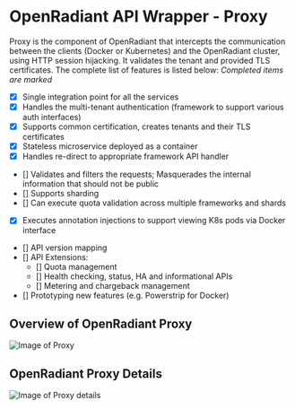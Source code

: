 # OpenRadiant API Wrapper - Proxy
Proxy is the component of OpenRadiant that intercepts the communication between
the clients (Docker or Kubernetes) and the OpenRadiant cluster, using HTTP session
hijacking. It validates the tenant and provided TLS certificates. The complete
list of features is listed below:
*Completed items are marked*

- [x] Single integration point for all the services
- [x] Handles the multi-tenant authentication (framework to support various auth interfaces)
- [x] Supports common certification, creates tenants and their TLS certificates
- [x] Stateless microservice deployed as a container
- [x] Handles re-direct to appropriate framework API handler
- [] Validates and filters the requests; Masquerades the internal information that should not be public
- [] Supports sharding
- [] Can execute quota validation across multiple frameworks and shards
- [x] Executes annotation injections to support viewing K8s pods via Docker interface
- [] API version mapping
- [] API Extensions:
  - [] Quota management
  - [] Health checking, status, HA and informational APIs
  - [] Metering and chargeback management
- [] Prototyping new features (e.g. Powerstrip for Docker)

## Overview of OpenRadiant Proxy
![Image of Proxy](media/2016-07.OpenRadiantProxy.png)

## OpenRadiant Proxy Details
![Image of Proxy details](media/2016-05.Proxy-details.png)
